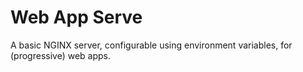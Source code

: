 # Web App Serve

A basic NGINX server, configurable using environment variables, for (progressive) web apps.
